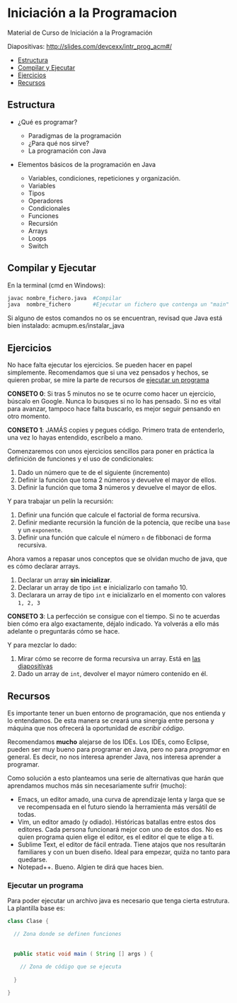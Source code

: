 # Iniciación a la Programacion
Material de Curso de Iniciación a la Programación

Diapositivas: http://slides.com/devcexx/intr_prog_acm#/

- [Estructura](#estructura)
- [Compilar y Ejecutar](#compilar-y-ejecutar)
- [Ejercicios](#ejercicios)
- [Recursos](#recursos)

## Estructura

- ¿Qué es programar?
  - Paradigmas de la programación
  - ¿Para qué nos sirve?
  - La programación con Java

- Elementos básicos de la programación en Java
  - Variables, condiciones, repeticiones y organización.
  - Variables
  - Tipos
  - Operadores
  - Condicionales
  - Funciones
  - Recursión
  - Arrays
  - Loops
  - Switch

## Compilar y Ejecutar

En la terminal (cmd en Windows):

```bash
javac nombre_fichero.java  #Compilar
java  nombre_fichero       #Ejecutar un fichero que contenga un "main"
```

Si alguno de estos comandos no os se encuentran, revisad que Java está bien instalado: acmupm.es/instalar_java

## Ejercicios

No hace falta ejecutar los ejercicios. Se pueden hacer en papel simplemente. Recomendamos que si una vez pensados y hechos, se quieren probar, se mire la parte de recursos de [ejecutar un programa](#ejecutar-un-programa)

**CONSETO 0**: Si tras 5 minutos no se te ocurre como hacer un ejercicio, búscalo en Google. Nunca lo busques si no lo has pensado. Si no es vital para avanzar, tampoco hace falta buscarlo, es mejor seguir pensando en otro momento.

**CONSETO 1**: JAMÁS copies y pegues código. Primero trata de entenderlo, una vez lo hayas entendido, escríbelo a mano.

Comenzaremos con unos ejercicios sencillos para poner en práctica la definición de funciones y el uso de condicionales:

1. Dado un número que te de el siguiente (incremento)
2. Definir la función que toma 2 números y devuelve el mayor de ellos.
3. Definir la función que toma **3** números y devuelve el mayor de ellos.

Y para trabajar un pelín la recursión:

1. Definir una función que calcule el factorial de forma recursiva.
2. Definir mediante recursión la función de la potencia, que recibe una `base` y un `exponente`.
3. Definir una función que calcule el número `n` de fibbonaci de forma recursiva.

Ahora vamos a repasar unos conceptos que se olvidan mucho de java, que es cómo declarar arrays.

1. Declarar un array **sin inicializar**.
2. Declarar un array de tipo `int` e inicializarlo con tamaño 10.
3. Declarara un array de tipo `int` e inicializarlo en el momento con valores `1, 2, 3`

**CONSETO 3**: La perfección se consigue con el tiempo. Si no te acuerdas bien cómo era algo exactamente, déjalo indicado. Ya volverás a ello más adelante o preguntarás cómo se hace. 

Y para mezclar lo dado:

1. Mirar cómo se recorre de forma recursiva un array. Está en [las diapositivas](http://slides.com/devcexx/intr_prog_acm#/)
2. Dado un array de `int`, devolver el mayor número contenido en él.

## Recursos

Es importante tener un buen entorno de programación, que nos entienda y lo entendamos. De esta manera se creará una sinergia entre persona y máquina que nos ofrecerá la oportunidad de _escribir código_.

Recomendamos **mucho** alejarse de los IDEs. Los IDEs, como Eclipse, pueden ser muy bueno para programar en Java, pero no para _programar_ en general. Es decir, no nos interesa aprender Java, nos interesa aprender a programar.

Como solución a esto planteamos una serie de alternativas que harán que aprendamos muchos más sin necesariamente sufrir (mucho):

- Emacs, un editor amado, una curva de aprendizaje lenta y larga que se ve recompensada en el futuro siendo la herramienta más versátil de todas.
- Vim, un editor amado (y odiado). Históricas batallas entre estos dos editores. Cada persona funcionará mejor con uno de estos dos. No es quien programa quien elige el editor, es el editor el que te elige a ti.
- Sublime Text, el editor de fácil entrada. Tiene atajos que nos resultarán familiares y con un buen diseño. Ideal para empezar, quiźa no tanto para quedarse.
- Notepad++. Bueno. Algien te dirá que haces bien.


### Ejecutar un programa

Para poder ejecutar un archivo java es necesario que tenga cierta estrutura. La plantilla base es:


```java
class Clase {

  // Zona donde se definen funciones
  
  
  public static void main ( String [] args ) {
  
    // Zona de código que se ejecuta
  
  }

}
```

